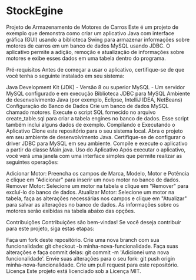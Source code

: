 # StockEgine
Projeto de Armazenamento de Motores de Carros
Este é um projeto de exemplo que demonstra como criar um aplicativo Java com interface gráfica (GUI) usando a biblioteca Swing para armazenar informações sobre motores de carros em um banco de dados MySQL usando JDBC. O aplicativo permite a adição, remoção e atualização de informações sobre motores e exibe esses dados em uma tabela dentro do programa.

Pré-requisitos
Antes de começar a usar o aplicativo, certifique-se de que você tenha o seguinte instalado em seu sistema:

Java Development Kit (JDK) - Versão 8 ou superior
MySQL - Um servidor MySQL configurado e em execução
Biblioteca JDBC para MySQL
Ambiente de desenvolvimento Java (por exemplo, Eclipse, IntelliJ IDEA, NetBeans)
Configuração do Banco de Dados
Crie um banco de dados MySQL chamado motores.
Execute o script SQL fornecido no arquivo create_table.sql para criar a tabela engines no banco de dados. Esse script também inclui alguns dados de exemplo.
Compilando e Executando o Aplicativo
Clone este repositório para o seu sistema local.
Abra o projeto em seu ambiente de desenvolvimento Java.
Certifique-se de configurar o driver JDBC para MySQL em seu ambiente.
Compile e execute o aplicativo a partir da classe Main.java.
Uso do Aplicativo
Após executar o aplicativo, você verá uma janela com uma interface simples que permite realizar as seguintes operações:

Adicionar Motor: Preencha os campos de Marca, Modelo, Motor e Potência e clique em "Adicionar" para inserir um novo motor no banco de dados.
Remover Motor: Selecione um motor na tabela e clique em "Remover" para excluí-lo do banco de dados.
Atualizar Motor: Selecione um motor na tabela, faça as alterações necessárias nos campos e clique em "Atualizar" para salvar as alterações no banco de dados.
As informações sobre os motores serão exibidas na tabela abaixo das opções.

Contribuições
Contribuições são bem-vindas! Se você deseja contribuir para este projeto, siga estas etapas:

Faça um fork deste repositório.
Crie uma nova branch com sua funcionalidade: git checkout -b minha-nova-funcionalidade.
Faça suas alterações e faça commit delas: git commit -m 'Adicionei uma nova funcionalidade'.
Envie suas alterações para o seu fork: git push origin minha-nova-funcionalidade.
Crie um pull request para este repositório.
Licença
Este projeto está licenciado sob a Licença MIT.
